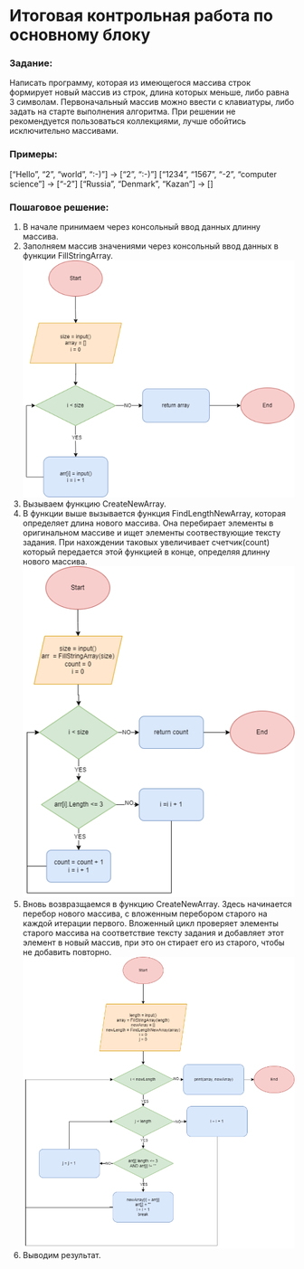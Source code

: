 # Итоговая контрольная работа по основному блоку

### Задание: 
Написать программу, которая из имеющегося массива строк формирует новый массив из строк, длина которых меньше, либо равна 3 символам. Первоначальный массив можно ввести с клавиатуры, либо задать на старте выполнения алгоритма. При решении не рекомендуется пользоваться коллекциями, лучше обойтись исключительно массивами.
### Примеры:
[“Hello”, “2”, “world”, “:-)”] → [“2”, “:-)”]
[“1234”, “1567”, “-2”, “computer science”] → [“-2”]
[“Russia”, “Denmark”, “Kazan”] → []
### Пошаговое решение:
1. В начале принимаем через консольный ввод данных длинну массива.
2. Заполняем массив значениями через консольный ввод данных в функции FillStringArray.
![Блок схема FillStringArray](./diagrams/FillStringArray.png)
3. Вызываем функцию CreateNewArray.
4. В функции выше вызывается функция FindLengthNewArray, которая определяет длина нового массива. Она перебирает элементы в оригинальном массиве и ищет элементы соотвествующие тексту задания. При нахождении таковых увеличивает счетчик(count) который передается этой функцией в конце, определяя длинну нового массива.
![Блок схема FindLengthNewArray](./diagrams/FindLengthNewArray.png)
5. Вновь возвразщаемся в функцию CreateNewArray. Здесь начинается перебор нового массива, с вложенным перебором старого на каждой итерации первого. Вложенный цикл проверяет элементы старого массива на соответствие тексту задания и добавляет этот элемент в новый массив, при это он стирает его из старого, чтобы не добавить повторно.
![Блок схема CreateNewArray](./diagrams/CreateNewArray.png)
6. Выводим результат.


